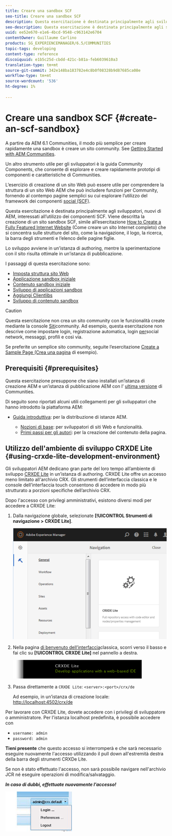 ```yaml
---
title: Creare una sandbox SCF
seo-title: Creare una sandbox SCF
description: Questa esercitazione è destinata principalmente agli sviluppatori, nuovi di AEM, interessati all’utilizzo dei componenti SCF.  Viene descritto come creare un sito sandbox SCF
seo-description: Questa esercitazione è destinata principalmente agli sviluppatori, nuovi di AEM, interessati all’utilizzo dei componenti SCF.  Viene descritto come creare un sito sandbox SCF
uuid: ee52e670-e1e6-4bcd-9548-c963142e6704
contentOwner: Guillaume Carlino
products: SG_EXPERIENCEMANAGER/6.5/COMMUNITIES
topic-tags: developing
content-type: reference
discoiquuid: e1b5c25d-cbdd-421c-b81a-feb6039610a3
translation-type: tm+mt
source-git-commit: 342e148ba183782e4c8b0f08328b9d87685ca08e
workflow-type: tm+mt
source-wordcount: '536'
ht-degree: 1%

---
```




# Creare una sandbox SCF  {#create-an-scf-sandbox}


A partire da AEM 6.1 Communities, il modo più semplice per creare rapidamente una sandbox è creare un sito community. See [Getting Started with AEM Communities](getting-started.md).

Un altro strumento utile per gli sviluppatori è la guida [](components-guide.md)Community Components, che consente di esplorare e creare rapidamente prototipi di componenti e caratteristiche di Communities.

L’esercizio di creazione di un sito Web può essere utile per comprendere la struttura di un sito Web AEM che può includere funzioni per Community, fornendo al contempo pagine semplici su cui esplorare l’utilizzo del framework dei componenti [social (SCF)](scf.md).

Questa esercitazione è destinata principalmente agli sviluppatori, nuovi di AEM, interessati all’utilizzo dei componenti SCF. Viene descritta la creazione di un sito sandbox SCF, simile all’esercitazione [How to Create a Fully Featured Internet Website](../../help/sites-developing/website.md) (Come creare un sito Internet completo) che si concentra sulle strutture del sito, come la navigazione, il logo, la ricerca, la barra degli strumenti e l’elenco delle pagine figlie.

Lo sviluppo avviene in un’istanza di authoring, mentre la sperimentazione con il sito risulta ottimale in un’istanza di pubblicazione.

I passaggi di questa esercitazione sono:

* [Imposta struttura sito Web](setup-website.md)
* [Applicazione sandbox iniziale](initial-app.md)
* [Contenuto sandbox iniziale](initial-content.md)
* [Sviluppo di applicazioni sandbox](develop-app.md)
* [Aggiungi Clientlibs](add-clientlibs.md)
* [Sviluppo di contenuto sandbox](develop-content.md)

>[!CAUTION]
>
>Questa esercitazione non crea un sito community con le funzionalità create mediante la console [Siti](sites-console.md)community. Ad esempio, questa esercitazione non descrive come impostare login, registrazione automatica, login [per](social-login.md)social network, messaggi, profili e così via.
>
>Se preferite un semplice sito community, seguite l’esercitazione [Create a Sample Page (Crea una pagina](create-sample-page.md) di esempio).

## Prerequisiti {#prerequisites}

Questa esercitazione presuppone che siano installati un’istanza di creazione AEM e un’istanza di pubblicazione AEM con l’ [ultima versione](deploy-communities.md#latest-releases) di Communities.

Di seguito sono riportati alcuni utili collegamenti per gli sviluppatori che hanno introdotto la piattaforma AEM:

* [Guida introduttiva](../../help/sites-deploying/deploy.md#getting-started): per la distribuzione di istanze AEM.

   * [Nozioni di base](../../help/sites-developing/the-basics.md): per sviluppatori di siti Web e funzionalità.
   * [Primi passi per gli autori](../../help/sites-authoring/first-steps.md): per la creazione del contenuto della pagina.

## Utilizzo dell&#39;ambiente di sviluppo CRXDE Lite {#using-crxde-lite-development-environment}

Gli sviluppatori AEM dedicano gran parte del loro tempo all’ambiente di sviluppo [CRXDE Lite](../../help/sites-developing/developing-with-crxde-lite.md) in un’istanza di authoring. CRXDE Lite offre un accesso meno limitato all&#39;archivio CRX. Gli strumenti dell’interfaccia classica e le console dell’interfaccia touch consentono di accedere in modo più strutturato a porzioni specifiche dell’archivio CRX.

Dopo l&#39;accesso con privilegi amministrativi, esistono diversi modi per accedere a CRXDE Lite:

1. Dalla navigazione globale, selezionate **[!UICONTROL Strumenti di navigazione > CRXDE Lite]**.

   ![chlimage_1-350](assets/chlimage_1-350.png)

2. Nella pagina [di benvenuto dell’interfaccia](http://localhost:4502/welcome.html)classica, scorri verso il basso e fai clic su **[!UICONTROL CRXDE Lite]** nel pannello a destra.

   ![chlimage_1-351](assets/chlimage_1-351.png)

3. Passa direttamente a `CRXDE Lite`: `<server>:<port>/crx/de`

   Ad esempio, in un’istanza di creazione locale: [http://localhost:4502/crx/de](http://localhost:4502/crx/de)

Per lavorare con CRXDE Lite, dovete accedere con i privilegi di sviluppatore o amministratore. Per l&#39;istanza localhost predefinita, è possibile accedere con

* `username: admin`
* `password: admin`


**Tieni presente** che questo accesso si interromperà e che sarà necessario eseguire nuovamente l&#39;accesso utilizzando il pull down all&#39;estremità destra della barra degli strumenti CRXDe Lite.

Se non è stato effettuato l&#39;accesso, non sarà possibile navigare nell&#39;archivio JCR né eseguire operazioni di modifica/salvataggio.

***In caso di dubbi, effettuate nuovamente l&#39;accesso!***

![chlimage_1-352](assets/chlimage_1-352.png)
